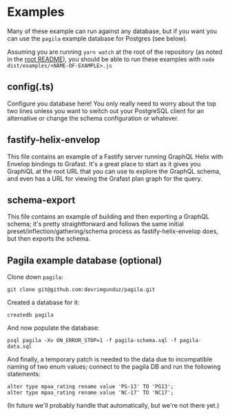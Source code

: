 # Examples

Many of these example can run against any database, but if you want you can use
the `pagila` example database for Postgres (see below).

Assuming you are running `yarn watch` at the root of the repository (as noted in
the [root README](../../../../README.md)), you should be able to run these
examples with `node dist/examples/<NAME-OF-EXAMPLE>.js`

## config(.ts)

Configure you database here! You only really need to worry about the top two
lines unless you want to switch out your PostgreSQL client for an alternative or
change the schema configuration or whatever.

## fastify-helix-envelop

This file contains an example of a Fastify server running GraphQL Helix with
Envelop bindings to Grafast. It's a great place to start as it gives you
GraphiQL at the root URL that you can use to explore the GraphQL schema, and
even has a URL for viewing the Grafast plan graph for the query.

## schema-export

This file contains an example of building and then exporting a GraphQL schema;
it's pretty straightforward and follows the same initial
preset/inflection/gathering/schema process as fastify-helix-envelop does, but
then exports the schema.

## Pagila example database (optional)

Clone down `pagila`:

```
git clone git@github.com:devrimgunduz/pagila.git
```

Created a database for it:

```
createdb pagila
```

And now populate the database:

```
psql pagila -Xv ON_ERROR_STOP=1 -f pagila-schema.sql -f pagila-data.sql
```

And finally, a temporary patch is needed to the data due to incompatible naming
of two enum values; connect to the pagila DB and run the following statements:

```
alter type mpaa_rating rename value 'PG-13' TO 'PG13';
alter type mpaa_rating rename value 'NC-17' TO 'NC17';
```

(In future we'll probably handle that automatically, but we're not there yet.)

